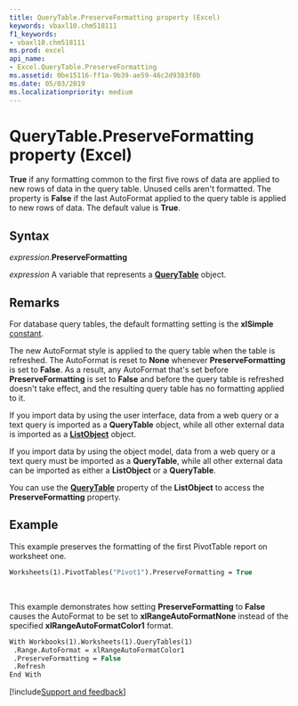 ```yaml
---
title: QueryTable.PreserveFormatting property (Excel)
keywords: vbaxl10.chm518111
f1_keywords:
- vbaxl10.chm518111
ms.prod: excel
api_name:
- Excel.QueryTable.PreserveFormatting
ms.assetid: 0be15116-ff1a-9b39-ae59-46c2d9383f0b
ms.date: 05/03/2019
ms.localizationpriority: medium
---
```



# QueryTable.PreserveFormatting property (Excel)

**True** if any formatting common to the first five rows of data are applied to new rows of data in the query table. Unused cells aren't formatted. The property is **False** if the last AutoFormat applied to the query table is applied to new rows of data. The default value is **True**.


## Syntax

_expression_.**PreserveFormatting**

_expression_ A variable that represents a **[QueryTable](Excel.QueryTable.md)** object.


## Remarks

For database query tables, the default formatting setting is the **xlSimple** [constant](excel.constants.md).

The new AutoFormat style is applied to the query table when the table is refreshed. The AutoFormat is reset to **None** whenever **PreserveFormatting** is set to **False**. As a result, any AutoFormat that's set before **PreserveFormatting** is set to **False** and before the query table is refreshed doesn't take effect, and the resulting query table has no formatting applied to it.

If you import data by using the user interface, data from a web query or a text query is imported as a **QueryTable** object, while all other external data is imported as a **[ListObject](Excel.ListObject.md)** object.

If you import data by using the object model, data from a web query or a text query must be imported as a **QueryTable**, while all other external data can be imported as either a **ListObject** or a **QueryTable**.

You can use the **[QueryTable](Excel.ListObject.QueryTable.md)** property of the **ListObject** to access the **PreserveFormatting** property.


## Example

This example preserves the formatting of the first PivotTable report on worksheet one.

```vb
Worksheets(1).PivotTables("Pivot1").PreserveFormatting = True
```

<br/>

This example demonstrates how setting **PreserveFormatting** to **False** causes the AutoFormat to be set to **xlRangeAutoFormatNone** instead of the specified **xlRangeAutoFormatColor1** format.

```vb
With Workbooks(1).Worksheets(1).QueryTables(1) 
 .Range.AutoFormat = xlRangeAutoFormatColor1 
 .PreserveFormatting = False 
 .Refresh 
End With
```




[!include[Support and feedback](~/includes/feedback-boilerplate.md)]

